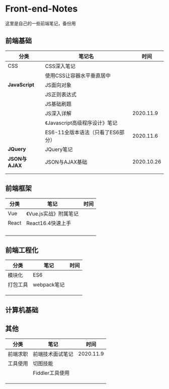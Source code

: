 # Front-end-Notes

这里是自己的一些前端笔记，备份用

## 前端基础

| 分类           | 笔记名                            | 时间       |
| -------------- | --------------------------------- | ---------- |
| CSS            | CSS深入笔记                       |            |
|                | 使用CSS让容器水平垂直居中         |            |
| **JavaScript** | JS面向对象                        |            |
|                | JS正则表达式                      |            |
|                | JS基础刷题                        |            |
|                | JS深入详解                        | 2020.11.9  |
|                | 《Javascript高级程序设计》笔记    |            |
|                | ES6-11全版本语法（只看了ES6部分） | 2020.11.6  |
| **JQuery**     | JQuery笔记                        |            |
| **JSON与AJAX** | JSON与AJAX基础                    | 2020.10.26 |
|                |                                   |            |
|                |                                   |            |

## 前端框架

| 分类  | 笔记                   | 时间 |
| ----- | ---------------------- | ---- |
| Vue   | 《Vue.js实战》附属笔记 |      |
| React | React16.4快速上手      |      |
|       |                        |      |
|       |                        |      |
|       |                        |      |
|       |                        |      |

## 前端工程化

| 分类     | 笔记        | 时间 |
| -------- | ----------- | ---- |
| 模块化   | ES6         |      |
| 打包工具 | webpack笔记 |      |
|          |             |      |
|          |             |      |
|          |             |      |



## 计算机基础





## 其他



| 分类     | 笔记             | 时间      |
| -------- | ---------------- | --------- |
| 前端求职 | 前端技术面试笔记 | 2020.11.9 |
| 工具使用 | 切图技能         |           |
|          | Fiddler工具使用  |           |
|          |                  |           |
|          |                  |           |
|          |                  |           |


